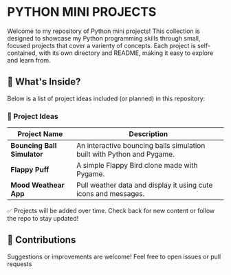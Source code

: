 # PYTHON MINI PROJECTS
Welcome to my repository of Python mini projects! This collection is designed to showcase my Python programming skills through small, focused projects that cover a varienty of concepts. Each project is self-contained, with its own directory and README, making it easy to explore and learn from.

## 📌 What's Inside?
Below is a list of project ideas included (or planned) in this repository:

### 🔧 Project Ideas
| Project Name                   | Description                                                                 |
| ------------------------------ | --------------------------------------------------------------------------- |
| **Bouncing Ball Simulator**    | An interactive bouncing balls simulation built with Python and Pygame.      |
| **Flappy Puff**                | A simple Flappy Bird clone made with Pygame.                                |
| **Mood Weathear App**          | Pull weather data and display it using cute icons and messages.             |

✅ Projects will be added over time. Check back for new content or follow the repo to stay updated!

## 📩 Contributions
Suggestions or improvements are welcome! Feel free to open issues or pull requests
